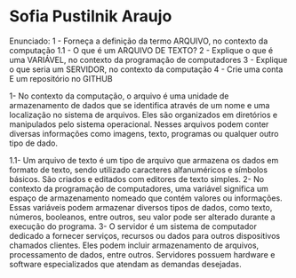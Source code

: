 # Sofia Pustilnik Araujo 

Enunciado: 
1 - Forneça a definição da termo ARQUIVO, no contexto da computação 
1.1	- O que é um ARQUIVO DE TEXTO?
2	- Explique o que é uma VARIÁVEL, no contexto da programação de computadores 
3	- Explique o que seria um SERVIDOR, no contexto da computação
4	  - Crie uma conta E um repositório no GITHUB

1-	No contexto da computação, o arquivo é uma unidade de armazenamento de dados que se identifica através de um nome e uma localização no sistema de arquivos. Eles são organizados em diretórios e manipulados pelo sistema operacional. Nesses arquivos podem conter diversas informações como imagens, texto, programas ou qualquer outro tipo de dado. 

1.1-	 Um arquivo de texto é um tipo de arquivo que armazena os dados em formato de texto, sendo utilizado caracteres alfanuméricos e símbolos básicos. São criados e editados com editores de texto simples. 
2-	No contexto da programação de computadores, uma variável significa um espaço de armazenamento nomeado que contém valores ou informações. Essas variáveis podem armazenar diversos tipos de dados, como texto, números, booleanos, entre outros, seu valor pode ser alterado durante a execução do programa. 
3-	O servidor é um sistema de computador dedicado a fornecer serviços, recursos ou dados para outros dispositivos chamados clientes. Eles podem incluir armazenamento de arquivos, processamento de dados, entre outros. Servidores possuem hardware e software especializados que atendam as demandas desejadas. 
